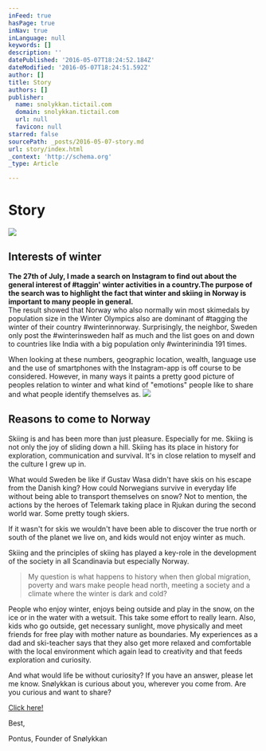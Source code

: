 ```yaml
---
inFeed: true
hasPage: true
inNav: true
inLanguage: null
keywords: []
description: ''
datePublished: '2016-05-07T18:24:52.184Z'
dateModified: '2016-05-07T18:24:51.592Z'
author: []
title: Story
authors: []
publisher:
  name: snolykkan.tictail.com
  domain: snolykkan.tictail.com
  url: null
  favicon: null
starred: false
sourcePath: _posts/2016-05-07-story.md
url: story/index.html
_context: 'http://schema.org'
_type: Article

---
```

# Story
![](https://the-grid-user-content.s3-us-west-2.amazonaws.com/7fa72319-e9b2-4f69-b64c-f20ddc8fe622.jpg)

## Interests of winter

**The 27th of July, I made a search on Instagram to find out about the general interest of \#taggin' winter activities in a country.The purpose of the search was to highlight the fact that winter and skiing in Norway is important to many people in general.**  
The result showed that Norway who also normally win most skimedals by population size in the Winter Olympics also are dominant of \#tagging the winter of their country \#winterinnorway. Surprisingly, the neighbor, Sweden only post the \#winterinsweden half as much and the list goes on and down to countries like India with a big population only \#winterinindia 191 times.

When looking at these numbers, geographic location, wealth, language use and the use of smartphones with the Instagram-app is off course to be considered. However, in many ways it paints a pretty good picture of peoples relation to winter and what kind of "emotions" people like to share and what people identify themselves as. ![](https://the-grid-user-content.s3-us-west-2.amazonaws.com/51acc133-2c47-4969-aa47-c4df75571e77.jpg)

## 

## Reasons to come to Norway

Skiing is and has been more than just pleasure. Especially for me. Skiing is not only the joy of sliding down a hill. Skiing has its place in history for exploration, communication and survival. It's in close relation to myself and the culture I grew up in. 

What would Sweden be like if Gustav Wasa didn't have skis on his escape from the Danish king? How could Norwegians survive in everyday life without being able to transport themselves on snow? Not to mention, the actions by the heroes of Telemark taking place in Rjukan during the second world war. Some pretty tough skiers.

If it wasn't for skis we wouldn't have been able to discover the true north or south of the planet we live on, and kids would not enjoy winter as much.  

Skiing and the principles of skiing has played a key-role in the development of the society in all Scandinavia but especially Norway. 
> 
> My question is what happens to history when then global migration, poverty and wars make people head north, meeting a society and a climate where the winter is dark and cold?

People who enjoy winter, enjoys being outside and play in the snow, on the ice or in the water with a wetsuit. This take some effort to really learn. Also, kids who go outside, get necessary sunlight, move physically and meet friends for free play with mother nature as boundaries. My experiences as a dad and ski-teacher says that they also get more relaxed and comfortable with the local environment which again lead to creativity and that feeds exploration and curiosity. 

And what would life be without curiosity? If you have an answer, please let me know. Snølykkan is curious about you, wherever you come from. Are you curious and want to share?

[Click here!][0]

Best, 

Pontus, Founder of Snølykkan

  


[0]: https://podio.com/webforms/15743553/1055726